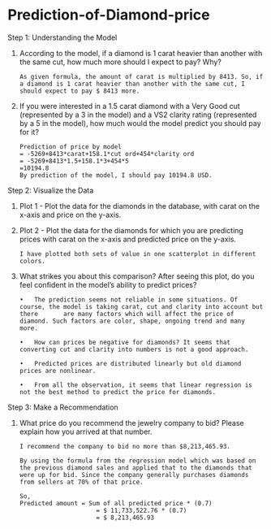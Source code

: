 # Prediction-of-Diamond-price
Step 1: Understanding the Model 
1.	According to the model, if a diamond is 1 carat heavier than another with the same cut, how much more should I expect to pay? Why?

		As given formula, the amount of carat is multiplied by 8413. So, if a diamond is 1 carat heavier than another with the same cut, I should expect to pay $ 8413 more.

2.	If you were interested in a 1.5 carat diamond with a Very Good cut (represented by a 3 in the model) and a VS2 clarity rating (represented by a 5 in the model), how much would the model predict you should pay for it?

		Prediction of price by model
		= -5269+8413*carat+158.1*cut ord+454*clarity ord
		= -5269+8413*1.5+158.1*3+454*5
		=10194.8
		By prediction of the model, I should pay 10194.8 USD.


Step 2: Visualize the Data 

1.	Plot 1 - Plot the data for the diamonds in the database, with carat on the x-axis and price on the y-axis. 
2.	Plot 2 - Plot the data for the diamonds for which you are predicting prices with carat on the x-axis and predicted price on the y-axis. 

		I have plotted both sets of value in one scatterplot in different colors.

3.	What strikes you about this comparison? After seeing this plot, do you feel confident in the model’s ability to predict prices? 

		•	The prediction seems not reliable in some situations. Of course, the model is taking carat, cut and clarity into account but there       are many factors which will affect the price of diamond. Such factors are color, shape, ongoing trend and many more.

		•	How can prices be negative for diamonds? It seems that converting cut and clarity into numbers is not a good approach.

		•	Predicted prices are distributed linearly but old diamond prices are nonlinear.

		•	From all the observation, it seems that linear regression is not the best method to predict the price for diamonds.


Step 3: Make a Recommendation
1.	What price do you recommend the jewelry company to bid? Please explain how you arrived at that number.

		I recommend the company to bid no more than $8,213,465.93. 

		By using the formula from the regression model which was based on the previous diamond sales and applied that to the diamonds that 			were up for bid. Since the company generally purchases diamonds from sellers at 70% of that price.

		So,
		Predicted amount = Sum of all predicted price * (0.7)
                             = $ 11,733,522.76 * (0.7)
                             = $ 8,213,465.93

